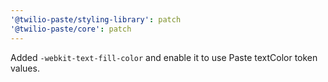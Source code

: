 ```yaml
---
'@twilio-paste/styling-library': patch
'@twilio-paste/core': patch
---
```


Added `-webkit-text-fill-color` and enable it to use Paste textColor token values.
